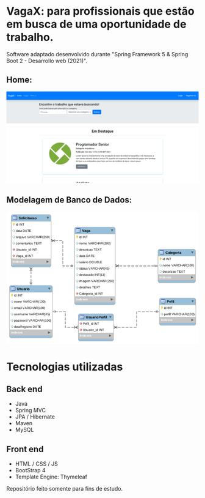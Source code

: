 # VagaX: para profissionais que estão em busca de uma oportunidade de trabalho.
Software adaptado desenvolvido durante "Spring Framework 5 &amp; Spring Boot 2 - Desarrollo web (2021)".


## Home:


![](https://github.com/mateusjose98/empregos-app/blob/main/img-layout/screenshot_2.png)


## Modelagem de Banco de Dados:


![](https://github.com/mateusjose98/empregos-app/blob/main/img-layout/modelagem-banco.png)


# Tecnologias utilizadas
## Back end
- Java
- Spring MVC
- JPA / Hibernate
- Maven
- MySQL
## Front end
- HTML / CSS / JS 
- BootStrap 4
- Template Engine: Thymeleaf



Repositório feito somente para fins de estudo.
